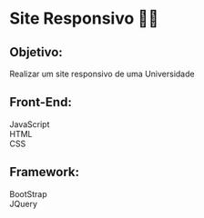 # Site Responsivo   :technologist:
  
 <h2>Objetivo:</h2>
 Realizar um site responsivo de uma Universidade
 
 <h2>Front-End:</h2>
  JavaScript<br>
  HTML<br>
  CSS
  
  <h2> Framework:</h2>
 BootStrap<br> 
 JQuery
